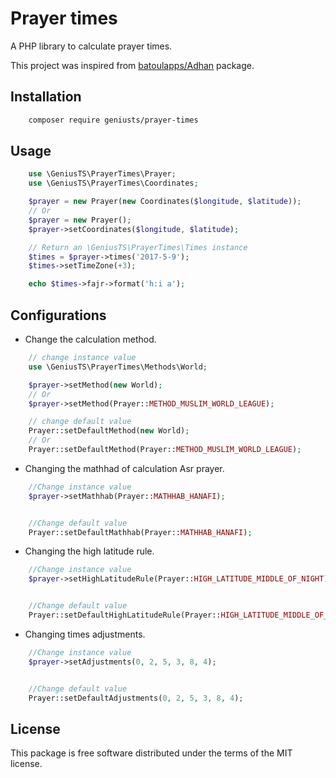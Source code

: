 # Prayer times

A PHP library to calculate prayer times.

This project was inspired from [batoulapps/Adhan](https://github.com/batoulapps/Adhan) package.

## Installation

```bash
	composer require geniusts/prayer-times
```

## Usage

```php
    use \GeniusTS\PrayerTimes\Prayer;
    use \GeniusTS\PrayerTimes\Coordinates;

    $prayer = new Prayer(new Coordinates($longitude, $latitude));
    // Or
    $prayer = new Prayer();
    $prayer->setCoordinates($longitude, $latitude);

    // Return an \GeniusTS\PrayerTimes\Times instance
    $times = $prayer->times('2017-5-9');
    $times->setTimeZone(+3);

    echo $times->fajr->format('h:i a');
```


## Configurations

* Change the calculation method.

```php
    // change instance value
    use \GeniusTS\PrayerTimes\Methods\World;

    $prayer->setMethod(new World);
    // Or
    $prayer->setMethod(Prayer::METHOD_MUSLIM_WORLD_LEAGUE);

    // change default value
	Prayer::setDefaultMethod(new World);
	// Or
	Prayer::setDefaultMethod(Prayer::METHOD_MUSLIM_WORLD_LEAGUE);
```

* Changing the mathhad of calculation Asr prayer.

```php
    //Change instance value
	$prayer->setMathhab(Prayer::MATHHAB_HANAFI);


    //Change default value
	Prayer::setDefaultMathhab(Prayer::MATHHAB_HANAFI);
```

* Changing the high latitude rule.

```php
    //Change instance value
	$prayer->setHighLatitudeRule(Prayer::HIGH_LATITUDE_MIDDLE_OF_NIGHT);


    //Change default value
	Prayer::setDefaultHighLatitudeRule(Prayer::HIGH_LATITUDE_MIDDLE_OF_NIGHT);
```

* Changing times adjustments.

```php
    //Change instance value
	$prayer->setAdjustments(0, 2, 5, 3, 8, 4);


    //Change default value
	Prayer::setDefaultAdjustments(0, 2, 5, 3, 8, 4);
```


## License

This package is free software distributed under the terms of the MIT license.
